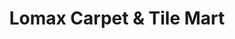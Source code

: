 ---
title: "Lomax Carpet & Tile Mart"
url: /montgomeryville/lomax-carpet-and-tile-mart/
shop: flooring
---